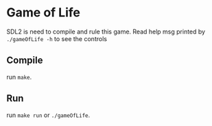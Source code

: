 # Game of Life

SDL2 is need to compile and rule this game.
Read help msg printed by `./gameOfLife -h` to see the controls

## Compile
run `make`.

## Run
run `make run` or `./gameOfLife`.

